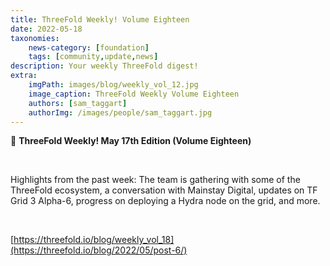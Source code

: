 ```yaml
---
title: ThreeFold Weekly! Volume Eighteen
date: 2022-05-18
taxonomies:
    news-category: [foundation]
    tags: [community,update,news]
description: Your weekly ThreeFold digest!
extra:
    imgPath: images/blog/weekly_vol_12.jpg
    image_caption: ThreeFold Weekly Volume Eighteen
    authors: [sam_taggart]
    authorImg: /images/people/sam_taggart.jpg
---
```


📰 **ThreeFold Weekly! May 17th Edition (Volume Eighteen)**

<br/>

Highlights from the past week: The team is gathering with some of the ThreeFold ecosystem, a conversation with Mainstay Digital, updates on TF Grid 3 Alpha-6, progress on deploying a Hydra node on the grid, and more.

<br/>

[https://threefold.io/blog/weekly_vol_18](https://threefold.io/blog/2022/05/post-6/)
